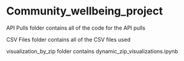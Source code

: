 # Community_wellbeing_project

API Pulls folder contains all of the code for the API pulls

CSV Files folder contains all of the CSV files used

visualization_by_zip folder contains dynamic_zip_visualizations.ipynb
